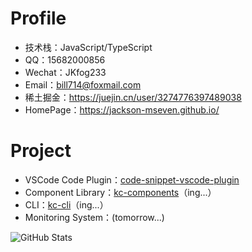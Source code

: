 # Profile
- 技术栈：JavaScript/TypeScript
- QQ：15682000856
- Wechat：JKfog233
- Email：bill714@foxmail.com
- 稀土掘金：https://juejin.cn/user/3274776397489038
- HomePage：https://jackson-mseven.github.io/

# Project
- VSCode Code Plugin：[code-snippet-vscode-plugin](https://github.com/Jackson-Mseven/code-snippet-vscode-plugin)
- Component Library：[kc-components](https://github.com/Jackson-Mseven/kc-components)（ing...）
- CLI：[kc-cli](https://github.com/Jackson-Mseven/kc-cli)（ing...）
- Monitoring System：(tomorrow...)


![GitHub Stats](https://github-readme-stats.vercel.app/api?username=Jackson-Mseven&show_icons=true)
